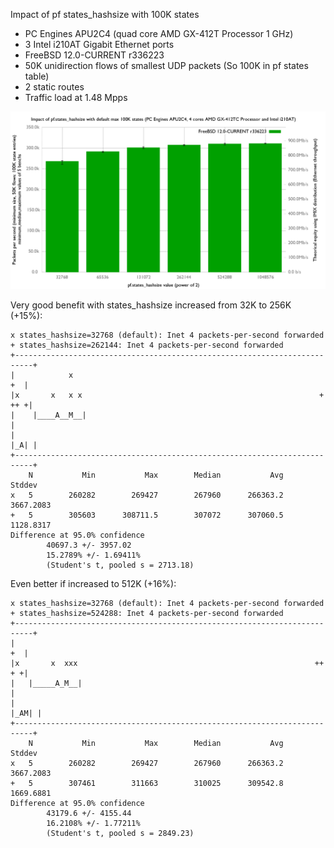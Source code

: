 Impact of pf states_hashsize with 100K states
  - PC Engines APU2C4 (quad core AMD GX-412T Processor 1 GHz)
  - 3 Intel i210AT Gigabit Ethernet ports
  - FreeBSD 12.0-CURRENT r336223
  - 50K unidirection flows of smallest UDP packets (So 100K in pf states table)
  - 2 static routes
  - Traffic load at 1.48 Mpps

![Impact of states_hashsize with 100K states](graph.png)


Very good benefit with states_hashsize increased from 32K to 256K (+15%):
```
x states_hashsize=32768 (default): Inet 4 packets-per-second forwarded
+ states_hashsize=262144: Inet 4 packets-per-second forwarded
+--------------------------------------------------------------------------+
|            x                                                          +  |
|x       x   x x                                                     + ++ +|
|    |____A__M__|                                                          |
|                                                                     |_A| |
+--------------------------------------------------------------------------+
    N           Min           Max        Median           Avg        Stddev
x   5        260282        269427        267960      266363.2     3667.2083
+   5        305603      308711.5        307072      307060.5     1128.8317
Difference at 95.0% confidence
        40697.3 +/- 3957.02
        15.2789% +/- 1.69411%
        (Student's t, pooled s = 2713.18)

```

Even better if increased to 512K (+16%):
```
x states_hashsize=32768 (default): Inet 4 packets-per-second forwarded
+ states_hashsize=524288: Inet 4 packets-per-second forwarded
+--------------------------------------------------------------------------+
|                                                                       +  |
|x       x  xxx                                                     ++  + +|
|   |_____A_M__|                                                           |
|                                                                    |_AM| |
+--------------------------------------------------------------------------+
    N           Min           Max        Median           Avg        Stddev
x   5        260282        269427        267960      266363.2     3667.2083
+   5        307461        311663        310025      309542.8     1669.6881
Difference at 95.0% confidence
        43179.6 +/- 4155.44
        16.2108% +/- 1.77211%
        (Student's t, pooled s = 2849.23)
```
